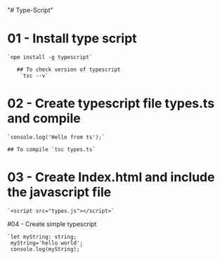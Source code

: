 "# Type-Script" 
# 01 - Install type script
    `npm install -g typescript`

       ## To check version of typescript
        `tsc --v`
# 02 - Create typescript file types.ts and compile
    `console.log('Hello from ts');`

    ## To compile `tsc types.ts`
    
# 03 - Create Index.html and include the javascript file
    `<script src="types.js"></script>`

#04 - Create simple typescript 

    `let myString: string;
     myString='hello world';
     console.log(myString);`